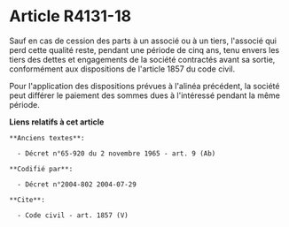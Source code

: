 # Article R4131-18

Sauf en cas de cession des parts à un associé ou à un tiers, l'associé qui perd cette qualité reste, pendant une période de
cinq ans, tenu envers les tiers des dettes et engagements de la société contractés avant sa sortie, conformément aux
dispositions de l'article 1857 du code civil. 

Pour l'application des dispositions prévues à l'alinéa précédent, la société peut différer le paiement des sommes dues à
l'intéressé pendant la même période.

**Liens relatifs à cet article**

	**Anciens textes**:

	  - Décret n°65-920 du 2 novembre 1965 - art. 9 (Ab)

	**Codifié par**:

	  - Décret n°2004-802 2004-07-29

	**Cite**:

	  - Code civil - art. 1857 (V)
